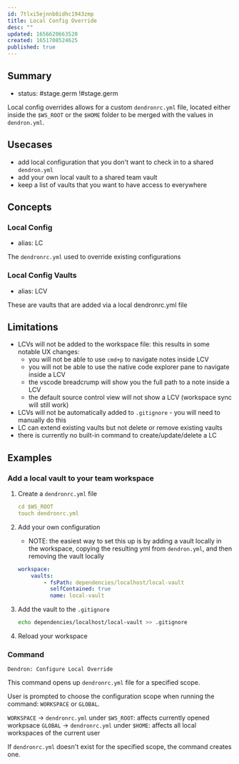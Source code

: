 ```yaml
---
id: 7tlxi5ejnnb8idhc1943zmp
title: Local Config Override
desc: ""
updated: 1656620663520
created: 1651708524625
published: true
---
```


## Summary

-   status: #stage.germ
    !#stage.germ

Local config overrides allows for a custom `dendronrc.yml` file, located either inside the `$WS_ROOT` or the `$HOME` folder to be merged with the values in `dendron.yml`.

## Usecases

-   add local configuration that you don't want to check in to a shared `dendron.yml`
-   add your own local vault to a shared team vault
-   keep a list of vaults that you want to have access to everywhere

## Concepts

### Local Config

-   alias: LC

The `dendronrc.yml` used to override existing configurations

### Local Config Vaults

-   alias: LCV

These are vaults that are added via a local dendronrc.yml file

## Limitations

-   LCVs will not be added to the workspace file: this results in some notable UX changes:
    -   you will not be able to use `cmd+p` to navigate notes inside LCV
    -   you will not be able to use the native code explorer pane to navigate inside a LCV
    -   the vscode breadcrump will show you the full path to a note inside a LCV
    -   the default source control view will not show a LCV (workspace sync will still work)
-   LCVs will not be automatically added to `.gitignore` - you will need to manually do this
-   LC can extend existing vaults but not delete or remove existing vaults
-   there is currently no built-in command to create/update/delete a LC

## Examples

### Add a local vault to your team workspace

1. Create a `dendronrc.yml` file
    ```yml
    cd $WS_ROOT
    touch dendronrc.yml
    ```
1. Add your own configuration
    - NOTE: the easiest way to set this up is by adding a vault locally in the workspace, copying the resulting yml from `dendron.yml`, and then removing the vault locally
    ```yml
    workspace:
        vaults:
            - fsPath: dependencies/localhost/local-vault
              selfContained: true
              name: local-vault
    ```
1. Add the vault to the `.gitignore`

    ```sh
    echo dependencies/localhost/local-vault >> .gitignore
    ```

1. Reload your workspace

### Command

`Dendron: Configure Local Override`

This command opens up `dendronrc.yml` file for a specified scope.

User is prompted to choose the configuration scope when running the command: `WORKSPACE` or `GLOBAL`.

`WORKSPACE` -> `dendronrc.yml` under `$WS_ROOT`: affects currently opened workpsace
`GLOBAL` -> `dendronrc.yml` under `$HOME`: affects all local workspaces of the current user

If `dendronrc.yml` doesn't exist for the specified scope, the command creates one.
